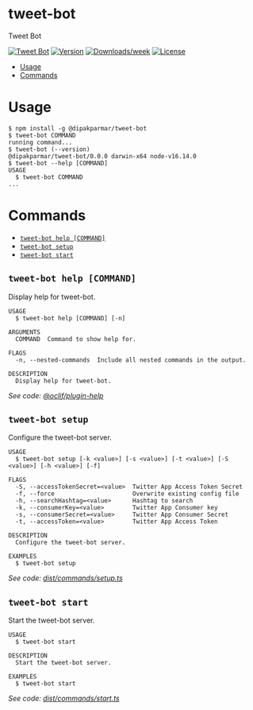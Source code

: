 tweet-bot
=================

Tweet Bot

[![Tweet Bot](https://img.shields.io/badge/tweet--bot-brightgreen.svg)](https://dipakparmar.github.io/tweet-bot/)
[![Version](https://img.shields.io/npm/v/dipakparmar/tweet-bot.svg)](https://npmjs.org/package/@dipakparmar/tweet-bot)
[![Downloads/week](https://img.shields.io/npm/dw/dipakparmar/tweet-bot)](https://npmjs.org/package/@dipakparmar/tweet-bot)
[![License](https://img.shields.io/npm/l/dipakparmar/tweet-bot.svg)](https://github.com/dipakparmar/tweet-bot/blob/main/package.json)

<!-- toc -->
* [Usage](#usage)
* [Commands](#commands)
<!-- tocstop -->
# Usage
<!-- usage -->
```sh-session
$ npm install -g @dipakparmar/tweet-bot
$ tweet-bot COMMAND
running command...
$ tweet-bot (--version)
@dipakparmar/tweet-bot/0.0.0 darwin-x64 node-v16.14.0
$ tweet-bot --help [COMMAND]
USAGE
  $ tweet-bot COMMAND
...
```
<!-- usagestop -->
# Commands
<!-- commands -->
* [`tweet-bot help [COMMAND]`](#tweet-bot-help-command)
* [`tweet-bot setup`](#tweet-bot-setup)
* [`tweet-bot start`](#tweet-bot-start)

## `tweet-bot help [COMMAND]`

Display help for tweet-bot.

```
USAGE
  $ tweet-bot help [COMMAND] [-n]

ARGUMENTS
  COMMAND  Command to show help for.

FLAGS
  -n, --nested-commands  Include all nested commands in the output.

DESCRIPTION
  Display help for tweet-bot.
```

_See code: [@oclif/plugin-help](https://github.com/oclif/plugin-help/blob/v5.1.10/src/commands/help.ts)_

## `tweet-bot setup`

Configure the tweet-bot server.

```
USAGE
  $ tweet-bot setup [-k <value>] [-s <value>] [-t <value>] [-S <value>] [-h <value>] [-f]

FLAGS
  -S, --accessTokenSecret=<value>  Twitter App Access Token Secret
  -f, --force                      Overwrite existing config file
  -h, --searchHashtag=<value>      Hashtag to search
  -k, --consumerKey=<value>        Twitter App Consumer key
  -s, --consumerSecret=<value>     Twitter App Consumer Secret
  -t, --accessToken=<value>        Twitter App Access Token

DESCRIPTION
  Configure the tweet-bot server.

EXAMPLES
  $ tweet-bot setup
```

_See code: [dist/commands/setup.ts](https://github.com/dipakparmar/tweet-bot/blob/v0.0.0/dist/commands/setup.ts)_

## `tweet-bot start`

Start the tweet-bot server.

```
USAGE
  $ tweet-bot start

DESCRIPTION
  Start the tweet-bot server.

EXAMPLES
  $ tweet-bot start
```

_See code: [dist/commands/start.ts](https://github.com/dipakparmar/tweet-bot/blob/v0.0.0/dist/commands/start.ts)_
<!-- commandsstop -->

